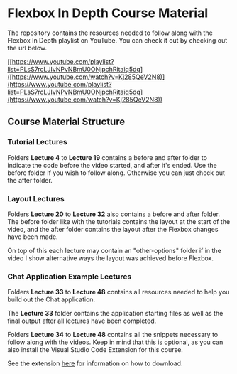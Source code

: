 # Flexbox In Depth Course Material

The repository contains the resources needed to follow along with the Flexbox In Depth playlist on YouTube. You can check it out by checking out the url below.

[[https://www.youtube.com/playlist?list=PLsS7rcLJIvNPvNBmU0ONjpchRitaiq5dq]([https://www.youtube.com/watch?v=Kj285QeV2N8)](https://www.youtube.com/playlist?list=PLsS7rcLJIvNPvNBmU0ONjpchRitaiq5dq](https://www.youtube.com/watch?v=Kj285QeV2N8))

## Course Material Structure

### Tutorial Lectures

Folders **Lecture 4** to **Lecture 19** contains a before and after folder to indicate the code before the video started, and after it's ended. Use the before folder if you wish to follow along. Otherwise you can just check out the after folder.

### Layout Lectures

Folders **Lecture 20** to **Lecture 32** also contains a before and after folder. The before folder like with the tutorials contains the layout at the start of the video, and the after folder contains the layout after the Flexbox changes have been made.

On top of this each lecture may contain an "other-options" folder if in the video I show alternative ways the layout was achieved before Flexbox.

### Chat Application Example Lectures

Folders **Lecture 33** to **Lecture 48** contains all resources needed to help you build out the Chat application.

The **Lecture 33** folder contains the application starting files as well as the final output after all lectures have been completed.

Folders **Lecture 34** to **Lecture 48** contains all the snippets necessary to follow along with the videos. Keep in mind that this is optional, as you can also install the Visual Studio Code Extension for this course.

See the extension [here](https://marketplace.visualstudio.com/items?itemName=lyrad-digital.ld-fc-snippets) for information on how to download.
